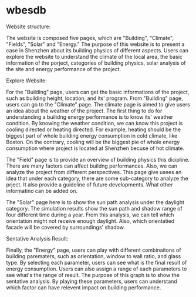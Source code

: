 # wbesdb

Website structure:

The website is composed five pages, which are "Building", "Climate", "Fields", "Solar" and "Energy."
The purpose of this website is to present a case in Shenzhen about its building physics of different aspects.
Users can explore the website to understand the climate of the local area, the basic information of the porject,
categories of building physics, solar analysis of the site and energy performance of the project.

Explore Website:

For the "Building" page, users can get the basic informations of the project, such as building height, location, and its' program.
From "Building" page, users can go to the "Climate" page. The climate page is aimed to give users an idea about
the weather of the project. The first thing to do for understanding a builidng energy performance is to know its' weather condition.
By knowing the weather condition, we can know this project is cooling directed or heating directed. For example, heating should be
the biggest part of whole building energy consumption in cold climate, like Boston. On the contrary, cooling will be the biggest pie
of whole energy consumption where project is located at Shenzhen becuse of hot climate.

The "Field" page is to provide an overview of building physics this dicipline. There are many factors can affect buildng performances.
Also, we can analyze the project from different perspectives. This page give usees an idea that under each category, there are
some sub-category to analyze the prject. It also provide a guideline of future developments. What other informatino can be added on.

The "Solar" page here is to show the sun path analysis under the daylight category. The simulation results show the sun path and
shadow range of four different time during a year. From this analysis, we can tell which orientation might not receive enough daylight.
Also, which orientatied facade will be covered by surroundings' shadow.

Sentative Analysis Result:

Finally, the "Energy" page, users can play with different combinaitons of building parematers, such as orientation, window to wall ratio,
and glass type. By selecting each parameter, users can see what is the final result of energy consumption. Users can also assign a range
of each parameters to see what's the range of result. The purpose of this graph is to show the sentative analysis. By playing these parameters,
users can understand which factor can have relevent impact on building performance.

